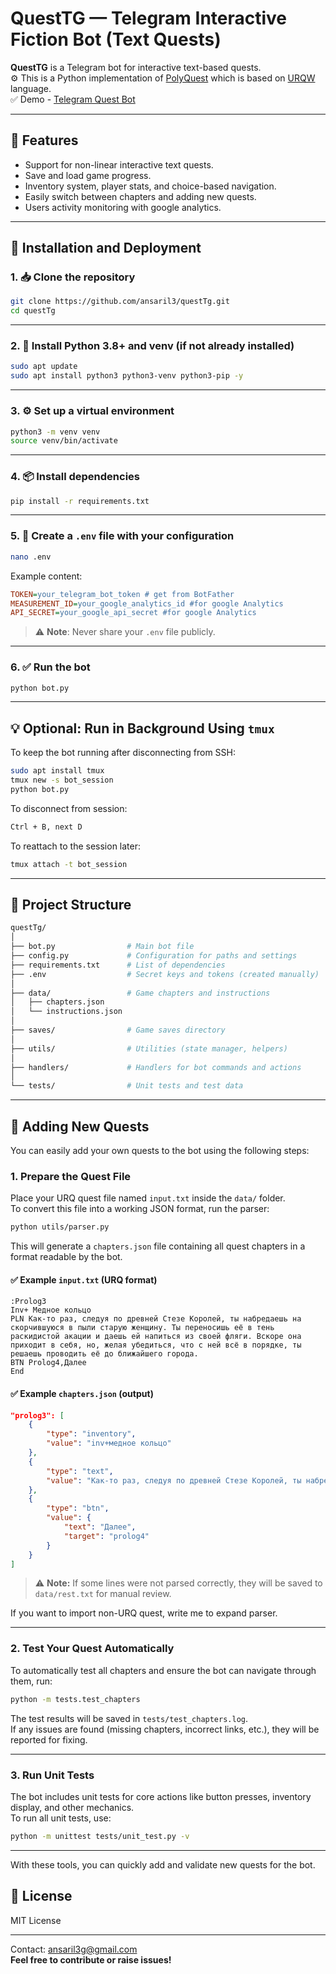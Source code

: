 
# QuestTG — Telegram Interactive Fiction Bot (Text Quests)

**QuestTG** is a Telegram bot for interactive text-based quests.  
⚙️ This is a Python implementation of [PolyQuest](https://github.com/PolyQuest/PolyQuest.github.io) which is based on [URQW](https://github.com/urqw/UrqW) language.  
✅ Demo - [Telegram Quest Bot](https://t.me/QuestStroryBot)

---

## 📜 Features

- Support for non-linear interactive text quests.
- Save and load game progress.
- Inventory system, player stats, and choice-based navigation.
- Easily switch between chapters and adding new quests.
- Users activity monitoring with google analytics.

---

## 🚀 Installation and Deployment

### 1. 📥 Clone the repository

```bash
git clone https://github.com/ansaril3/questTg.git
cd questTg
```

---

### 2. 🐍 Install Python 3.8+ and venv (if not already installed)

```bash
sudo apt update
sudo apt install python3 python3-venv python3-pip -y
```

---

### 3. ⚙️ Set up a virtual environment

```bash
python3 -m venv venv
source venv/bin/activate
```

---

### 4. 📦 Install dependencies

```bash
pip install -r requirements.txt
```

---

### 5. 🔑 Create a `.env` file with your configuration

```bash
nano .env
```

Example content:

```ini
TOKEN=your_telegram_bot_token # get from BotFather
MEASUREMENT_ID=your_google_analytics_id #for google Analytics
API_SECRET=your_google_api_secret #for google Analytics
```

> ⚠️ **Note**: Never share your `.env` file publicly.

---


### 6. ✅ Run the bot

```bash
python bot.py
```

---

## 💡 Optional: Run in Background Using `tmux`

To keep the bot running after disconnecting from SSH:

```bash
sudo apt install tmux
tmux new -s bot_session
python bot.py
```
To disconnect from session:   
```bash
Ctrl + B, next D
```

To reattach to the session later:
```bash
tmux attach -t bot_session
```

---

## 📂 Project Structure

```bash
questTg/
│
├── bot.py                # Main bot file
├── config.py             # Configuration for paths and settings
├── requirements.txt      # List of dependencies
├── .env                  # Secret keys and tokens (created manually)
│
├── data/                 # Game chapters and instructions
│   ├── chapters.json
│   └── instructions.json
│
├── saves/                # Game saves directory
│
├── utils/                # Utilities (state manager, helpers)
│
├── handlers/             # Handlers for bot commands and actions
│
└── tests/                # Unit tests and test data
```

---

## 📜 Adding New Quests

You can easily add your own quests to the bot using the following steps:

### 1. Prepare the Quest File

Place your URQ quest file named `input.txt` inside the `data/` folder.  
To convert this file into a working JSON format, run the parser:  

```bash
python utils/parser.py
```

This will generate a `chapters.json` file containing all quest chapters in a format readable by the bot.

#### ✅ Example `input.txt` (URQ format)

```
:Prolog3
Inv+ Медное кольцо
PLN Как-то раз, следуя по древней Стезе Королей, ты набредаешь на скорчившуюся в пыли старую женщину. Ты переносишь её в тень раскидистой акации и даешь ей напиться из своей фляги. Вскоре она приходит в себя, но, желая убедиться, что с ней всё в порядке, ты решаешь проводить её до ближайшего города.
BTN Prolog4,Далее
End
```

#### ✅ Example `chapters.json` (output)

```json
"prolog3": [
    {
        "type": "inventory",
        "value": "inv+медное кольцо"
    },
    {
        "type": "text",
        "value": "Как-то раз, следуя по древней Стезе Королей, ты набредаешь на скорчившуюся в пыли старую женщину. Ты переносишь её в тень раскидистой акации и даешь ей напиться из своей фляги. Вскоре она приходит в себя, но, желая убедиться, что с ней всё в порядке, ты решаешь проводить её до ближайшего города."
    },
    {
        "type": "btn",
        "value": {
            "text": "Далее",
            "target": "prolog4"
        }
    }
]
```

> ⚠️ **Note:** If some lines were not parsed correctly, they will be saved to `data/rest.txt` for manual review.

If you want to import non-URQ quest, write me to expand parser.

---

### 2. Test Your Quest Automatically

To automatically test all chapters and ensure the bot can navigate through them, run:

```bash
python -m tests.test_chapters
```

The test results will be saved in `tests/test_chapters.log`.  
If any issues are found (missing chapters, incorrect links, etc.), they will be reported for fixing.

---

### 3. Run Unit Tests

The bot includes unit tests for core actions like button presses, inventory display, and other mechanics.  
To run all unit tests, use:

```bash
python -m unittest tests/unit_test.py -v
```

---

With these tools, you can quickly add and validate new quests for the bot.


## 📝 License

MIT License

---
Contact: ansaril3g@gmail.com  
**Feel free to contribute or raise issues!**
